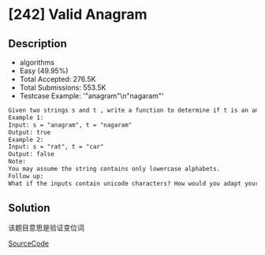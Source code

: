 # [242] Valid Anagram

## Description

* algorithms
* Easy (49.95%)
* Total Accepted:    276.5K
* Total Submissions: 553.5K
* Testcase Example:  '"anagram"\n"nagaram"'

```md
Given two strings s and t , write a function to determine if t is an anagram of s.
Example 1:
Input: s = "anagram", t = "nagaram"
Output: true
Example 2:
Input: s = "rat", t = "car"
Output: false
Note:
You may assume the string contains only lowercase alphabets.
Follow up:
What if the inputs contain unicode characters? How would you adapt your solution to such case?

```

## Solution

该题目意思是验证变位词

[SourceCode](./solution.js)